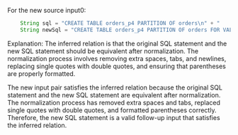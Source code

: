 For the new source input0:
```java
    String sql = "CREATE TABLE orders_p4 PARTITION OF orders\n" + "    FOR VALUES WITH (MODULUS 4, REMAINDER 3);";
    String newSql = "CREATE TABLE orders_p4 PARTITION OF orders FOR VALUES WITH (MODULUS 4, REMAINDER 3);";
```

Explanation:
The inferred relation is that the original SQL statement and the new SQL statement should be equivalent after normalization. The normalization process involves removing extra spaces, tabs, and newlines, replacing single quotes with double quotes, and ensuring that parentheses are properly formatted.

The new input pair satisfies the inferred relation because the original SQL statement and the new SQL statement are equivalent after normalization. The normalization process has removed extra spaces and tabs, replaced single quotes with double quotes, and formatted parentheses correctly. Therefore, the new SQL statement is a valid follow-up input that satisfies the inferred relation.
